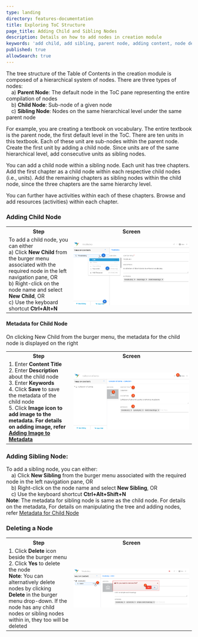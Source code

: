 ```yaml
---
type: landing
directory: features-documentation
title: Exploring ToC Structure
page_title: Adding Child and Sibling Nodes
description: Details on how to add nodes in creation module
keywords: 'add child, add sibling, parent node, adding content, node definition, node manipulation'
published: true
allowSearch: true
---
```


The tree structure of the Table of Contents in the creation module  is composed of a hierarchical system of nodes. There are three types of nodes: <br>&emsp;a) <b>Parent Node</b>: The default node in the ToC pane representing the entire compilation of nodes <br>&emsp;b) <b>Child Node</b>: Sub-node of a given node <br>&emsp;c) <b>Sibling Node</b>: Nodes on the same hierarchical level under the same parent node

For example, you are creating a textbook on vocabulary. The entire textbook is the parent node, the first default level in the ToC. There are ten units in this textbook. Each of these unit are sub-nodes within the parent node. Create the first unit by adding a child node.  Since units are of the same hierarchical level, add consecutive units as sibling nodes.

You can add a child node within a sibling node. Each unit has tree chapters. Add the first chapter as a child node within each respective child nodes (i.e., units). Add the remaining chapters as sibling nodes within the child node, since the three chapters are the same hierarchy level.

You can further have activities within each of these chapters. Browse and add resources (activities) within each chapter.

### Adding Child Node

<table>
  <tr>
    <th style="width:35%;">Step</th>
    <th style="width:65%;">Screen</th>
  </tr>
  <tr>
    <td>To add a child node, you can either <br>a) Click <b>New Child</b> from the burger menu associated with the required node in the left navigation pane, OR <br>b)  Right-click on the node name and select <b>New Child</b>, OR <br>c) Use the keyboard shortcut <b>Ctrl+Alt+N</b> </td>
      <td><img src="pages/features-documentation/images/addingchild1.png"></td>
  </tr>
  </table>

#### Metadata for Child Node

On clicking New Child from the burger menu, the metadata for the child node is displayed on the right 
<table>
  <tr>
    <th style="width:35%;">Step</th>
    <th style="width:65%;">Screen</th>
  </tr>
  <tr>
    <td>1. Enter <b>Content Title</b>  <br>2. Enter <b>Description</b> about the child node <br>3. Enter <b>Keywords</b> <br>4.  Click <b>Save</b> to save the metadata of the child node <br>5. Click <b>Image icon<b> to add image to the metadata. For details on adding image, refer  <a href="features-documentation/metadata_addingimages" target="_blank">Adding Image to Metadata</a> </td>
      <td><img src="pages/features-documentation/images/addchild_metadata2.png"></td>
  </tr>
  </table>

### Adding Sibling Node: 
To add a sibling node, you can either: <br>&emsp;a) Click <b>New Sibling</b> from the burger menu associated with the required node in the left navigation pane, OR <br>&emsp;b) Right-click on the node name and select <b>New Sibling</b>, OR <br>&emsp;c) Use the keyboard shortcut <b>Ctrl+Alt+Shift+N</b> <br> <b>Note</b>: The metadata for sibling node is same as the child node. For details on the metadata, For details on manipulating the tree and adding nodes, refer <a href="pages/features-documentation/treestructure_TOC/#MetadataforChildNode">Metadata for Child Node</a>

### Deleting a Node

<table>
  <tr>
    <th style="width:35%;">Step</th>
    <th style="width:65%;">Screen</th>
  </tr>
  <tr>
    <td>1. Click <b>Delete</b> icon beside the burger menu <br>2. Click <b>Yes</b> to delete the node
      <br><b>Note</b>: You can alternatively delete nodes by clicking <b>Delete</b> in the burger menu drop-down. If the node has any child nodes or sibling nodes within in, they too will be deleted
      </td>
    <td><img src="pages/features-documentation/images/book/book_unit_delete.png"></td>
  </tr>
</table>
